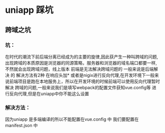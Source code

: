 # uniapp 踩坑
## 跨域之坑
### 坑：
在时代的潮流下前后端分离已经成为的主要的旋律,因此获产生一种叫跨域的问题,出现跨域的本质原因是浏览器的同源策略，服务器和浏览器的域名端口都要一样,不然就会出现跨域问题，线上版本 前端是无法解决跨域问题的 一般来说是后端解决 的 解决方法有2种 在响应头加* 或者是nigix进行反向代理,在开发环境下一般来说前端项目是跑在本地服务上，所以在开发环境的时候前端可以使用反向代理暂时解决 跨域的问题,一般来说我们是填写webpack的配置文件获知vue.config等 进行反向代理,但是在uniapp中你不能这么设置
### 解决方法：
因为uniapp 是多端编译的所以不能配置在vue.config 中 我们要配置在
manifest.json 中
